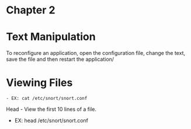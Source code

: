 # Chapter 2

# Text Manipulation
To reconfigure an application, open the configuration file, change the text, save the file and then restart the application/

# Viewing Files
    - EX: cat /etc/snort/snort.conf
 Head - View the first 10 lines of a file. 
- EX: head /etc/snort/snort.conf
